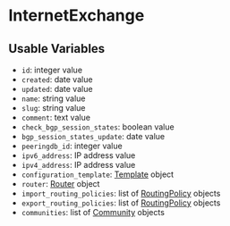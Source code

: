 # InternetExchange

## Usable Variables

  * `id`: integer value
  * `created`: date value
  * `updated`: date value
  * `name`: string value
  * `slug`: string value
  * `comment`: text value
  * `check_bgp_session_states`: boolean value
  * `bgp_session_states_update`: date value
  * `peeringdb_id`: integer value
  * `ipv6_address`: IP address value
  * `ipv4_address`: IP address value
  * `configuration_template`: [Template](template.md) object
  * `router`: [Router](router.md) object
  * `import_routing_policies`: list of [RoutingPolicy](routingpolicy.md) objects
  * `export_routing_policies`: list of [RoutingPolicy](routingpolicy.md) objects
  * `communities`: list of [Community](community.md) objects
